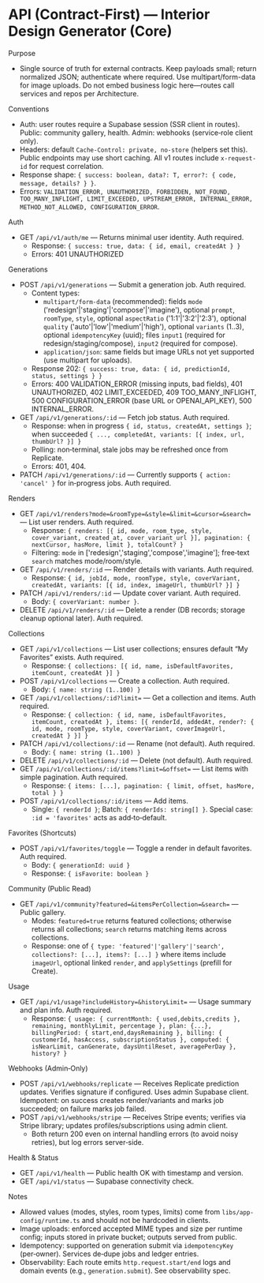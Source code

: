 # API (Contract‑First) — Interior Design Generator (Core)

Purpose
- Single source of truth for external contracts. Keep payloads small; return normalized JSON; authenticate where required. Use multipart/form-data for image uploads. Do not embed business logic here—routes call services and repos per Architecture.

Conventions
- Auth: user routes require a Supabase session (SSR client in routes). Public: community gallery, health. Admin: webhooks (service‑role client only).
- Headers: default `Cache-Control: private, no-store` (helpers set this). Public endpoints may use short caching. All v1 routes include `x-request-id` for request correlation.
- Response shape: `{ success: boolean, data?: T, error?: { code, message, details? } }`.
- Errors: `VALIDATION_ERROR, UNAUTHORIZED, FORBIDDEN, NOT_FOUND, TOO_MANY_INFLIGHT, LIMIT_EXCEEDED, UPSTREAM_ERROR, INTERNAL_ERROR, METHOD_NOT_ALLOWED, CONFIGURATION_ERROR`.

Auth
- GET `/api/v1/auth/me` — Returns minimal user identity. Auth required.
  - Response: `{ success: true, data: { id, email, createdAt } }`
  - Errors: 401 UNAUTHORIZED

Generations
- POST `/api/v1/generations` — Submit a generation job. Auth required.
  - Content types:
    - `multipart/form-data` (recommended): fields `mode` ('redesign'|'staging'|'compose'|'imagine'), optional `prompt`, `roomType`, `style`, optional `aspectRatio` ('1:1'|'3:2'|'2:3'), optional `quality` ('auto'|'low'|'medium'|'high'), optional `variants` (1..3), optional `idempotencyKey` (uuid); files `input1` (required for redesign/staging/compose), `input2` (required for compose).
    - `application/json`: same fields but image URLs not yet supported (use multipart for uploads).
  - Response 202: `{ success: true, data: { id, predictionId, status, settings } }`
  - Errors: 400 VALIDATION_ERROR (missing inputs, bad fields), 401 UNAUTHORIZED, 402 LIMIT_EXCEEDED, 409 TOO_MANY_INFLIGHT, 500 CONFIGURATION_ERROR (base URL or OPENAI_API_KEY), 500 INTERNAL_ERROR.
- GET `/api/v1/generations/:id` — Fetch job status. Auth required.
  - Response: when in progress `{ id, status, createdAt, settings }`; when succeeded `{ ..., completedAt, variants: [{ index, url, thumbUrl? }] }`
  - Polling: non‑terminal, stale jobs may be refreshed once from Replicate.
  - Errors: 401, 404.
- PATCH `/api/v1/generations/:id` — Currently supports `{ action: 'cancel' }` for in‑progress jobs. Auth required.

Renders
- GET `/api/v1/renders?mode=&roomType=&style=&limit=&cursor=&search=` — List user renders. Auth required.
  - Response: `{ renders: [{ id, mode, room_type, style, cover_variant, created_at, cover_variant_url }], pagination: { nextCursor, hasMore, limit }, totalCount? }`
  - Filtering: `mode` in ['redesign','staging','compose','imagine']; free‑text `search` matches mode/room/style.
- GET `/api/v1/renders/:id` — Render details with variants. Auth required.
  - Response: `{ id, jobId, mode, roomType, style, coverVariant, createdAt, variants: [{ id, index, imageUrl, thumbUrl? }] }`
- PATCH `/api/v1/renders/:id` — Update cover variant. Auth required.
  - Body: `{ coverVariant: number }`.
- DELETE `/api/v1/renders/:id` — Delete a render (DB records; storage cleanup optional later). Auth required.

Collections
- GET `/api/v1/collections` — List user collections; ensures default “My Favorites” exists. Auth required.
  - Response: `{ collections: [{ id, name, isDefaultFavorites, itemCount, createdAt }] }`
- POST `/api/v1/collections` — Create a collection. Auth required.
  - Body: `{ name: string (1..100) }`
- GET `/api/v1/collections/:id?limit=` — Get a collection and items. Auth required.
  - Response: `{ collection: { id, name, isDefaultFavorites, itemCount, createdAt }, items: [{ renderId, addedAt, render?: { id, mode, roomType, style, coverVariant, coverImageUrl, createdAt } }] }`
- PATCH `/api/v1/collections/:id` — Rename (not default). Auth required.
  - Body: `{ name: string (1..100) }`
- DELETE `/api/v1/collections/:id` — Delete (not default). Auth required.
- GET `/api/v1/collections/:id/items?limit=&offset=` — List items with simple pagination. Auth required.
  - Response: `{ items: [...], pagination: { limit, offset, hasMore, total } }`
- POST `/api/v1/collections/:id/items` — Add items.
  - Single: `{ renderId }`; Batch: `{ renderIds: string[] }`. Special case: `:id = 'favorites'` acts as add‑to‑default.

Favorites (Shortcuts)
- POST `/api/v1/favorites/toggle` — Toggle a render in default favorites. Auth required.
  - Body: `{ generationId: uuid }`
  - Response: `{ isFavorite: boolean }`

Community (Public Read)
- GET `/api/v1/community?featured=&itemsPerCollection=&search=` — Public gallery.
  - Modes: `featured=true` returns featured collections; otherwise returns all collections; `search` returns matching items across collections.
  - Response: one of `{ type: 'featured'|'gallery'|'search', collections?: [...], items?: [...] }` where items include `imageUrl`, optional linked `render`, and `applySettings` (prefill for Create).

Usage
- GET `/api/v1/usage?includeHistory=&historyLimit=` — Usage summary and plan info. Auth required.
  - Response: `{ usage: { currentMonth: { used,debits,credits }, remaining, monthlyLimit, percentage }, plan: {...}, billingPeriod: { start,end,daysRemaining }, billing: { customerId, hasAccess, subscriptionStatus }, computed: { isNearLimit, canGenerate, daysUntilReset, averagePerDay }, history? }`

Webhooks (Admin‑Only)
- POST `/api/v1/webhooks/replicate` — Receives Replicate prediction updates. Verifies signature if configured. Uses admin Supabase client. Idempotent: on success creates render/variants and marks job succeeded; on failure marks job failed.
- POST `/api/v1/webhooks/stripe` — Receives Stripe events; verifies via Stripe library; updates profiles/subscriptions using admin client.
  - Both return 200 even on internal handling errors (to avoid noisy retries), but log errors server‑side.

Health & Status
- GET `/api/v1/health` — Public health OK with timestamp and version.
- GET `/api/v1/status` — Supabase connectivity check.

Notes
- Allowed values (modes, styles, room types, limits) come from `libs/app-config/runtime.ts` and should not be hardcoded in clients.
- Image uploads: enforced accepted MIME types and size per runtime config; inputs stored in private bucket; outputs served from public.
- Idempotency: supported on generation submit via `idempotencyKey` (per‑owner). Services de‑dupe jobs and ledger entries.
- Observability: Each route emits `http.request.start/end` logs and domain events (e.g., `generation.submit`). See observability spec.
